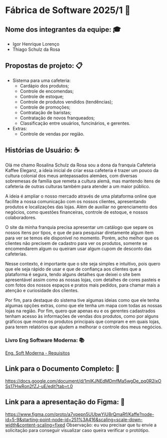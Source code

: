 # Fábrica de Software 2025/1 🔧 

## Nome dos integrantes da equipe:	🎓 
- Igor Henrique Lorenço
- Thiago Schulz da Rosa

## Propostas de projeto: 📋
- Sistema para uma cafeteria:
  - Cardápio dos produtos;
  - Controle de encomendas;
  - Controle de estoque;
  - Controle de produtos vendidos (tendências);
  - Controle de promoções;
  - Contratação de baristas;
  - Contratação de novos franqueados;
  - Classificação entre usuários, funcinários, e gerentes.
- Extras:
  - Controle de vendas por região.

## Histórias de Usuário: ☕
Olá me chamo Rosalina Schulz da Rosa sou a dona da franquia Cafeteria Kaffee Eleganz, a ideia inicial de criar essa cafeteria é trazer um pouco da cultura colonial dos meus antepassados alemães, com diversas sobremesas de família que remeta a cultura alemã, mas mantendo itens de cafeteria de outras culturas também para atender a um maior público.

A ideia é  ampliar o nosso mercado através de uma plataforma online que facilite a nossa comunicação com os nossos clientes, apresentando produtos e localizações das lojas. Além de auxiliar no gerenciamento dos negócios, como questões financeiras, controle de estoque, e nossos colaboradores.

O site da minha franquia precisa apresentar um catálogo que separe os nossos itens por tipos,  e que de para pesquisar diretamente algum item para ver se temos ele disponível no momento. Porém, acho melhor que os clientes não precisem de cadastro para ver os produtos, somente se encomendarem algum ou queiram usar algum cupom de desconto das cafeterias.

Nesse contexto, é importante que o site seja simples e intuitivo, pois quero que ele seja rápido de usar e que de confiança aos clientes que a plataforma é segura, tendo alguns detalhes que deixei o site bem apresentável assim como as nossas lojas, com detalhes de cores pasteis e com fotos dos nossos espaços e pratos mais pedidos, para chamar mais a atenção e curiosidade dos clientes. 

Por fim, para destaque do sistema tive algumas ideias como que ele tenha algumas opções extras, como que ele tenha um mapa com todas as nossas lojas na região. Por fim, quero que apenas eu e os gerentes cadastrados tenham acesso às informações de vendas dos produtos, como por alguns gráficos que mostre os produtos principais que compram e em quais lojas, para terem relatórios que ajudem a melhorar o controle dos meus negócios. 

### Livro Eng Software Moderna: 📚
[Eng. Soft Moderna - Requisitos](https://engsoftmoderna.info/cap3.html)

## Link para o Documento Completo: 📝
https://docs.google.com/document/d/1mlKJNEdMDmfMa5wgDe_pq0R2ixOSs17HwRon2fZJ-uE/edit?tab=t.0

## Link para a apresentação do Figma: 🎨
https://www.figma.com/proto/a7vpepn5UUbwYjU8rQmaRf/Kaffe?node-id=5-9&starting-point-node-id=251%3A416&scaling=scale-down-width&content-scaling=fixed
Observação: eu vou precisar que tu envie a solicitação para conseguir visualizar caso queira verificar o protótipo. 

